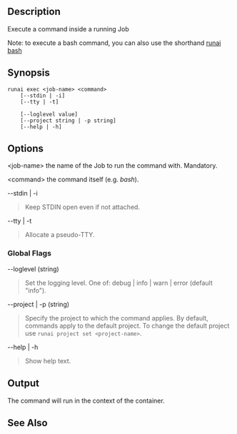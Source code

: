 ## Description

Execute a command inside a running Job

Note: to execute a bash command, you can also use the shorthand [runai bash](runai-bash.md)

## Synopsis

``` shell
runai exec <job-name> <command> 
    [--stdin | -i] 
    [--tty | -t]

    [--loglevel value] 
    [--project string | -p string] 
    [--help | -h]
```


## Options

<job-name\> the name of the Job to run the command with. Mandatory.

<command\> the command itself (e.g. _bash_).

--stdin | -i
>  Keep STDIN open even if not attached.

--tty | -t
>  Allocate a pseudo-TTY.

### Global Flags

--loglevel (string)

>  Set the logging level. One of: debug | info | warn | error (default "info").

--project | -p (string)

>  Specify the project to which the command applies. By default, commands apply to the default project. To change the default project use ``runai project set <project-name>``.

--help | -h

>  Show help text.

## Output

The command will run in the context of the container.

## See Also

